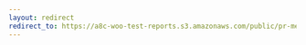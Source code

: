 ```yaml
---
layout: redirect
redirect_to: https://a8c-woo-test-reports.s3.amazonaws.com/public/pr-merge/40940/e2e/index.html
---
```

